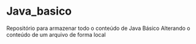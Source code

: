 # Java_basico
Repositório para armazenar todo o conteúdo de Java Básico
Alterando o conteúdo de um arquivo de forma local